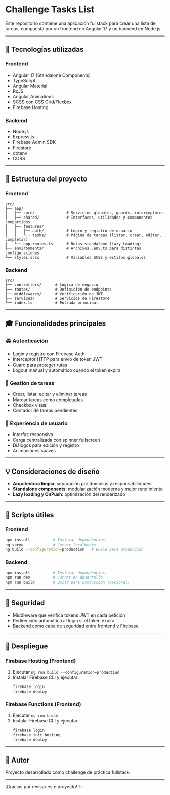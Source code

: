 # Challenge Tasks List

Este repositorio contiene una aplicación fullstack para crear una lista de tareas, compuesta por un frontend en Angular 17 y un backend en Node.js.

---

## 🚀 Tecnologías utilizadas

### Frontend
- Angular 17 (Standalone Components)
- TypeScript
- Angular Material
- RxJS
- Angular Animations
- SCSS con CSS Grid/Flexbox
- Firebase Hosting

### Backend
- Node.js
- Express.js
- Firebase Admin SDK
- Firestore
- dotenv
- CORS

---

## 📂 Estructura del proyecto

### Frontend
```
src/
├── app/
│   ├── core/              # Servicios globales, guards, interceptores
│   ├── shared/            # Interfaces, utilidades y componentes compartidos
│   ├── features/
│   │   ├── auth/          # Login y registro de usuario
│   │   └── tasks/         # Página de tareas (listar, crear, editar, completar)
│   └── app.routes.ts      # Rutas standalone (Lazy Loading)
├── environments/          # Archivos .env.ts para distintas configuraciones
└── styles.scss            # Variables SCSS y estilos globales
```

### Backend
```
src/
├── controllers/      # Lógica de negocio
├── routes/           # Definición de endpoints
├── middlewares/      # Verificación de JWT
├── services/         # Servicios de Firestore
└── index.ts          # Entrada principal
```

---

## 🎓 Funcionalidades principales

### 🚑 Autenticación
- Login y registro con Firebase Auth
- Interceptor HTTP para envío de token JWT
- Guard para proteger rutas
- Logout manual y automático cuando el token expira

### 📝 Gestión de tareas
- Crear, listar, editar y eliminar tareas
- Marcar tareas como completadas
- Checkbox visual
- Contador de tareas pendientes

### 📅 Experiencia de usuario
- Interfaz responsiva
- Carga centralizada con spinner fullscreen
- Diálogos para edición y registro
- Animaciones suaves

---

## 💡 Consideraciones de diseño
- **Arquitectura limpia**: separación por dominios y responsabilidades
- **Standalone components**: modularización moderna y mejor rendimiento
- **Lazy loading y OnPush**: optimización del renderizado

---

## 📅 Scripts útiles

### Frontend
```bash
npm install          # Instalar dependencias
ng serve             # Correr localmente
ng build --configuration=production   # Build para producción
```

### Backend
```bash
npm install          # Instalar dependencias
npm run dev          # Correr en desarrollo
npm run build        # Build para producción (opcional)
```

---

## 🔐 Seguridad
- Middleware que verifica tokens JWT en cada petición
- Redirección automática al login si el token expira
- Backend como capa de seguridad entre frontend y Firebase

---

## 🚀 Despliegue

### Firebase Hosting (Frontend)
1. Ejecutar `ng run build --configuration=production`
2. Instalar Firebase CLI y ejecutar:
   ```bash
   firebase login
   firebase deploy
   ```

### Firebase Functions (Frontend)
1. Ejecutar `ng run build`
2. Instalar Firebase CLI y ejecutar:
   ```bash
   firebase login
   firebase init hosting
   firebase deploy

---

## 👋 Autor
Proyecto desarrollado como challenge de práctica fullstack.

---

¡Gracias por revisar este proyecto! ✨

